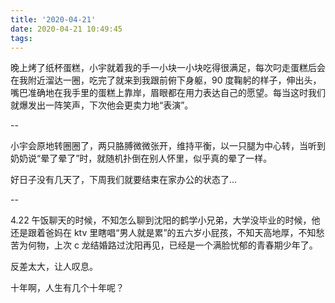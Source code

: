 ```yaml
---
title: '2020-04-21'
date: 2020-04-21 10:49:45
tags:
---
```


晚上烤了纸杯蛋糕，小宇就着我的手一小块一小块吃得很满足，每次叼走蛋糕后会在我附近溜达一圈，吃完了就来到我跟前俯下身躯，90 度鞠躬的样子，伸出头，嘴巴准确地在我手里的蛋糕上靠岸，眉眼都在用力表达自己的愿望。每当这时我们就爆发出一阵笑声，下次他会更卖力地“表演”。

--

小宇会原地转圈圈了，两只胳膊微微张开，维持平衡，以一只腿为中心转，当听到奶奶说“晕了晕了”时，就随机扑倒在别人怀里，似乎真的晕了一样。

好日子没有几天了，下周我们就要结束在家办公的状态了...

--

4.22 午饭聊天的时候，不知怎么聊到沈阳的鹤学小兄弟，大学没毕业的时候，他还是跟着爸妈在 ktv 里瞎唱“男人就是累”的五六岁小屁孩，不知天高地厚，不知愁苦为何物，上次 c 龙结婚路过沈阳再见，已经是一个满脸忧郁的青春期少年了。

反差太大，让人叹息。

十年啊，人生有几个十年呢？


